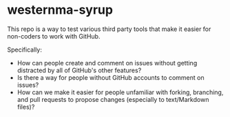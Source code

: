 # westernma-syrup

This repo is a way to test various third party tools that make it easier for non-coders to work with GitHub.

Specifically:

* How can people create and comment on issues without getting distracted by all of GitHub's other features?
* Is there a way for people without GitHub accounts to comment on issues?
* How can we make it easier for people unfamiliar with forking, branching, and pull requests to propose changes (especially to text/Markdown files)?
